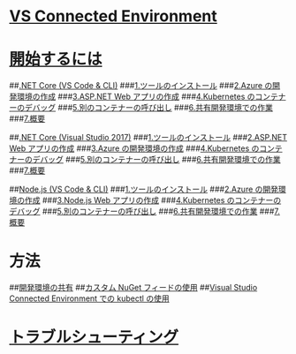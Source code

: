 # [VS Connected Environment](visual-studio-connected-environment.md)

# [開始するには](get-started.md)
##[.NET Core (VS Code & CLI)](get-started-netcore-01.md)
###[1.ツールのインストール](get-started-netcore-01.md)
###[2.Azure の開発環境の作成](get-started-netcore-02.md)
###[3.ASP.NET Web アプリの作成](get-started-netcore-03.md)
###[4.Kubernetes のコンテナーのデバッグ](get-started-netcore-04.md)
###[5.別のコンテナーの呼び出し](get-started-netcore-05.md)
###[6.共有開発環境での作業](get-started-netcore-06.md)
###[7.概要](get-started-netcore-07.md)

##[.NET Core (Visual Studio 2017)](get-started-netcore-visualstudio-01.md)
###[1.ツールのインストール](get-started-netcore-visualstudio-01.md)
###[2.ASP.NET Web アプリの作成](get-started-netcore-visualstudio-02.md)
###[3.Azure の開発環境の作成](get-started-netcore-visualstudio-03.md)
###[4.Kubernetes のコンテナーのデバッグ](get-started-netcore-visualstudio-04.md)
###[5.別のコンテナーの呼び出し](get-started-netcore-visualstudio-05.md)
###[6.共有開発環境での作業](get-started-netcore-visualstudio-06.md)
###[7.概要](get-started-netcore-visualstudio-07.md)

##[Node.js (VS Code & CLI)](get-started-nodejs-01.md)
###[1.ツールのインストール](get-started-nodejs-01.md)
###[2.Azure の開発環境の作成](get-started-nodejs-02.md)
###[3.Node.js Web アプリの作成](get-started-nodejs-03.md)
###[4.Kubernetes のコンテナーのデバッグ](get-started-nodejs-04.md)
###[5.別のコンテナーの呼び出し](get-started-nodejs-05.md)
###[6.共有開発環境での作業](get-started-nodejs-06.md)
###[7.概要](get-started-nodejs-07.md)

# 方法
##[開発環境の共有](how-to/share-dev-environment.md)
##[カスタム NuGet フィードの使用](how-to/use-a-custom-nuget-feed.md)
##[Visual Studio Connected Environment での kubectl の使用](how-to/use-kubectl-with-vsce.md)

# [トラブルシューティング](troubleshooting.md)

